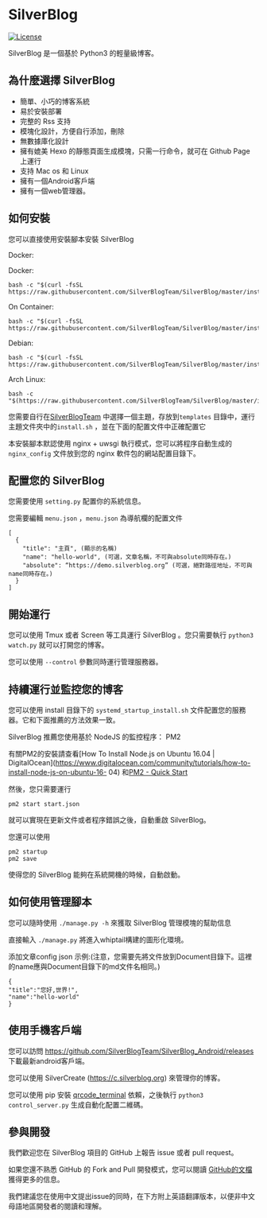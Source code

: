 # SilverBlog

[![License](https://img.shields.io/badge/License-BSD%203--Clause-blue.svg)](https://github.com/qwe7002/SilverBlog/blob/master/LICENSE )

SilverBlog 是一個基於 Python3 的輕量級博客。

## 為什麼選擇 SilverBlog

* 簡單、小巧的博客系統
* 易於安裝部署
* 完整的 Rss 支持
* 模塊化設計，方便自行添加，刪除
* 無數據庫化設計
* 擁有媲美 Hexo 的靜態頁面生成模塊，只需一行命令，就可在 Github Page 上運行
* 支持 Mac os 和 Linux
* 擁有一個Android客戶端
* 擁有一個web管理器。

## 如何安裝

您可以直接使用安裝腳本安裝 SilverBlog

Docker:

Docker:

```
bash -c "$(curl -fsSL https://raw.githubusercontent.com/SilverBlogTeam/SilverBlog/master/install/docker_install.sh)"
```

On Container:

```
bash -c "$(curl -fsSL https://raw.githubusercontent.com/SilverBlogTeam/SilverBlog/master/install/container_install.sh)"
```

Debian:

```
bash -c "$(curl -fsSL https://raw.githubusercontent.com/SilverBlogTeam/SilverBlog/master/install/debian_install.sh)"
```

Arch Linux:

```
bash -c "$(https://raw.githubusercontent.com/SilverBlogTeam/SilverBlog/master/install/archlinux_install.sh)"
```


您需要自行在[SilverBlogTeam](https://github.com/SilverBlogTeam) 中選擇一個主題，存放到`templates` 目錄中，運行主題文件夾中的`install.sh` ，並在下面的配置文件中正確配置它

本安裝腳本默認使用 nginx + uwsgi 執行模式，您可以將程序自動生成的 `nginx_config` 文件放到您的 nginx 軟件包的網站配置目錄下。

## 配置您的 SilverBlog

您需要使用 `setting.py` 配置你的系統信息。

您需要編輯 `menu.json` ，`menu.json` 為導航欄的配置文件

```
[
  {
    "title": "主頁", (顯示的名稱)
    "name": "hello-world", (可選，文章名稱，不可與absolute同時存在。)
    "absolute": “https://demo.silverblog.org” (可選，絕對路徑地址，不可與name同時存在。)
  }
]
```

## 開始運行

您可以使用 Tmux 或者 Screen 等工具運行 SilverBlog 。您只需要執行 `python3 watch.py​​` 就可以打開您的博客。

您可以使用 `--control` 參數同時運行管理服務器。

## 持續運行並監控您的博客

您可以使用 install 目錄下的 `systemd_startup_install.sh` 文件配置您的服務器。它和下面推薦的方法效果一致。

SilverBlog 推薦您使用基於 NodeJS 的監控程序： PM2

有關PM2的安裝請查看[How To Install Node.js on Ubuntu 16.04 | DigitalOcean](https://www.digitalocean.com/community/tutorials/how-to-install-node-js-on-ubuntu-16- 04) 和[PM2 - Quick Start](http://pm2.keymetrics.io/docs/usage/quick-start/)

然後，您只需要運行

```
pm2 start start.json
```

就可以實現在更新文件或者程序錯誤之後，自動重啟 SilverBlog。

您還可以使用

```
pm2 startup
pm2 save
```

使得您的 SilverBlog 能夠在系統開機的時候，自動啟動。

## 如何使用管理腳本

您可以隨時使用 `./manage.py -h` 來獲取 SilverBlog 管理模塊的幫助信息

直接輸入 `./manage.py` 將進入whiptail構建的圖形化環境。

添加文章config json 示例:(注意，您需要先將文件放到Document目錄下。這裡的name應與Document目錄下的md文件名相同。)
```
{
"title":"您好,世界!",
"name":"hello-world"
}
```

## 使用手機客戶端

您可以訪問 https://github.com/SilverBlogTeam/SilverBlog_Android/releases 下載最新android客戶端。

您可以使用 SilverCreate (https://c.silverblog.org) 來管理你的博客。

您可以使用 pip 安裝 [qrcode_terminal](https://github.com/alishtory/qrcode-terminal) 依賴，之後執行 `python3 control_server.py` 生成自動化配置二維碼。

## 參與開發

我們歡迎您在 SilverBlog 項目的 GitHub 上報告 issue 或者 pull request。

如果您還不熟悉 GitHub 的 Fork and Pull 開發模式，您可以閱讀 [GitHub的文檔](https://help.github.com/articles/using-pull-requests) 獲得更多的信息。

我們建議您在使用中文提出issue的同時，在下方附上英語翻譯版本，以便非中文母語地區開發者的閱讀和理解。